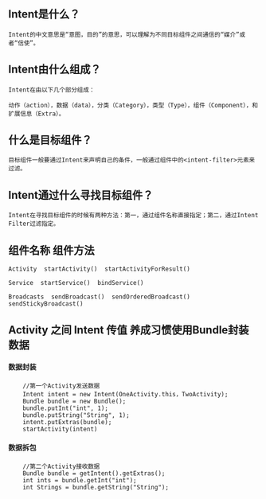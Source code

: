 ## Intent是什么？
    
    Intent的中文意思是“意图，目的”的意思，可以理解为不同目标组件之间通信的“媒介”或者“信使”。
    
## Intent由什么组成？

    Intent在由以下几个部分组成：
    
    动作（action），数据（data），分类（Category），类型（Type），组件（Component），和扩展信息（Extra）。

## 什么是目标组件？

    目标组件一般要通过Intent来声明自己的条件，一般通过组件中的<intent-filter>元素来过滤。

## Intent通过什么寻找目标组件？ 

    Intent在寻找目标组件的时候有两种方法：第一，通过组件名称直接指定；第二，通过Intent Filter过滤指定。

## 组件名称   组件方法

    Activity  startActivity()  startActivityForResult()    
    
    Service  startService()  bindService()    
    
    Broadcasts  sendBroadcast()  sendOrderedBroadcast()  sendStickyBroadcast()  
    
## Activity 之间 Intent 传值  养成习惯使用Bundle封装数据

#### 数据封装

        //第一个Activity发送数据
        Intent intent = new Intent(OneActivity.this，TwoActivity);  
        Bundle bundle = new Bundle();  
        bundle.putInt("int", 1);  
        bundle.putString("String", 1);  
        intent.putExtras(bundle);  
        startActivity(intent)
#### 数据拆包
        //第二个Activity接收数据
        Bundle bundle = getIntent().getExtras();  
        int ints = bundle.getInt("int");  
        int Strings = bundle.getString("String");  




